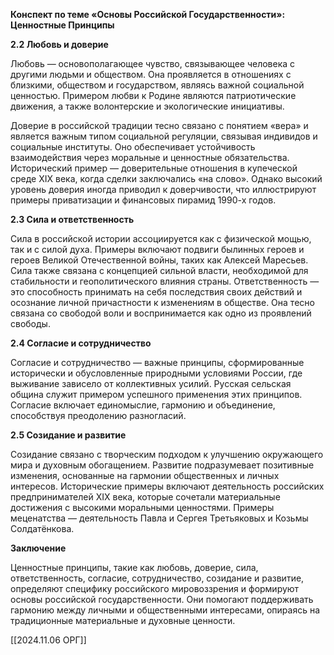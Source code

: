 **Конспект по теме «Основы Российской Государственности»: Ценностные Принципы**

**2.2 Любовь и доверие**

Любовь — основополагающее чувство, связывающее человека с другими людьми и обществом. Она проявляется в отношениях с близкими, обществом и государством, являясь важной социальной ценностью. Примером любви к Родине являются патриотические движения, а также волонтерские и экологические инициативы.

Доверие в российской традиции тесно связано с понятием «вера» и является важным типом социальной регуляции, связывая индивидов и социальные институты. Оно обеспечивает устойчивость взаимодействия через моральные и ценностные обязательства. Исторический пример — доверительные отношения в купеческой среде XIX века, когда сделки заключались «на слово». Однако высокий уровень доверия иногда приводил к доверчивости, что иллюстрируют примеры приватизации и финансовых пирамид 1990-х годов.

**2.3 Сила и ответственность**

Сила в российской истории ассоциируется как с физической мощью, так и с силой духа. Примеры включают подвиги былинных героев и героев Великой Отечественной войны, таких как Алексей Маресьев. Сила также связана с концепцией сильной власти, необходимой для стабильности и геополитического влияния страны. Ответственность — это способность принимать на себя последствия своих действий и осознание личной причастности к изменениям в обществе. Она тесно связана со свободой воли и воспринимается как одно из проявлений свободы.

**2.4 Согласие и сотрудничество**

Согласие и сотрудничество — важные принципы, сформированные исторически и обусловленные природными условиями России, где выживание зависело от коллективных усилий. Русская сельская община служит примером успешного применения этих принципов. Согласие включает единомыслие, гармонию и объединение, способствуя преодолению разногласий.

**2.5 Созидание и развитие**

Созидание связано с творческим подходом к улучшению окружающего мира и духовным обогащением. Развитие подразумевает позитивные изменения, основанные на гармонии общественных и личных интересов. Исторические примеры включают деятельность российских предпринимателей XIX века, которые сочетали материальные достижения с высокими моральными ценностями. Примеры меценатства — деятельность Павла и Сергея Третьяковых и Козьмы Солдатёнкова.

**Заключение**

Ценностные принципы, такие как любовь, доверие, сила, ответственность, согласие, сотрудничество, созидание и развитие, определяют специфику российского мировоззрения и формируют основы российской государственности. Они помогают поддерживать гармонию между личными и общественными интересами, опираясь на традиционные материальные и духовные ценности.

[[2024.11.06 ОРГ]]